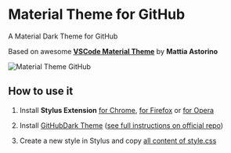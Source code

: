 # Material Theme for GitHub
A Material Dark Theme for GitHub

Based on awesome **[VSCode Material Theme](https://github.com/equinusocio/vsc-material-theme)** by **Mattia Astorino**

![Material Theme GitHub](https://github.com/CharlieEtienne/github-material/blob/master/screenshot.png)

## How to use it

1. Install **Stylus Extension** [for Chrome](https://chrome.google.com/webstore/detail/stylus/clngdbkpkpeebahjckkjfobafhncgmne), [for Firefox](https://addons.mozilla.org/fr/firefox/addon/styl-us/) or [for Opera](https://addons.opera.com/en-gb/extensions/details/stylus/)

2. Install [GitHubDark Theme](https://raw.githubusercontent.com/StylishThemes/GitHub-Dark/master/github-dark.user.css) ([see full instructions on official repo](https://github.com/StylishThemes/GitHub-Dark))

3. Create a new style in Stylus and copy [all content of style.css](https://raw.githubusercontent.com/CharlieEtienne/github-material/master/style.css)
